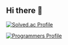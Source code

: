 ## Hi there 👋

[![Solved.ac Profile](http://mazassumnida.wtf/api/v2/generate_badge?boj=pepe6500)](https://solved.ac/pepe6500/)

[![Programmers Profile](https://img.shields.io/badge/Programmers-Profile-blue?style=flat&logo=programmers&logoColor=white)](https://programmers.co.kr/pr/pepe6500)

<!--**pepe6500/pepe6500** is a ✨ _special_ ✨ repository because its `README.md` (this file) appears on your GitHub profile.

Here are some ideas to get you started:

- 🔭 I'm currently working on ...
- 🌱 I'm currently learning ...
- 👯 I'm looking to collaborate on ...
- 🤔 I'm looking for help with ...
- 💬 Ask me about ...
- 📫 How to reach me: ...
- 😄 Pronouns: ...
- ⚡ Fun fact: ...
-->
